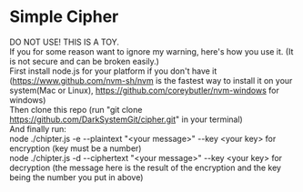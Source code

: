 # Simple Cipher  
DO NOT USE! THIS IS A TOY.  
If you for some reason want to ignore my warning, here's how you use it. (It is not secure and can be broken easily.)  
First install node.js for your platform if you don't have it (https://www.github.com/nvm-sh/nvm is the fastest way to install it on your system(Mac or Linux), https://github.com/coreybutler/nvm-windows for windows)   
Then clone this repo (run "git clone https://github.com/DarkSystemGit/cipher.git" in your terminal)   
And finally run:  
node ./chipter.js -e --plaintext "\<your message>" --key \<your key> for encryption (key must be a number)  
node ./chipter.js -d --ciphertext "\<your message>" --key \<your key> for decryption (the message here is the result of the encryption and the key being the number you put in above)  
